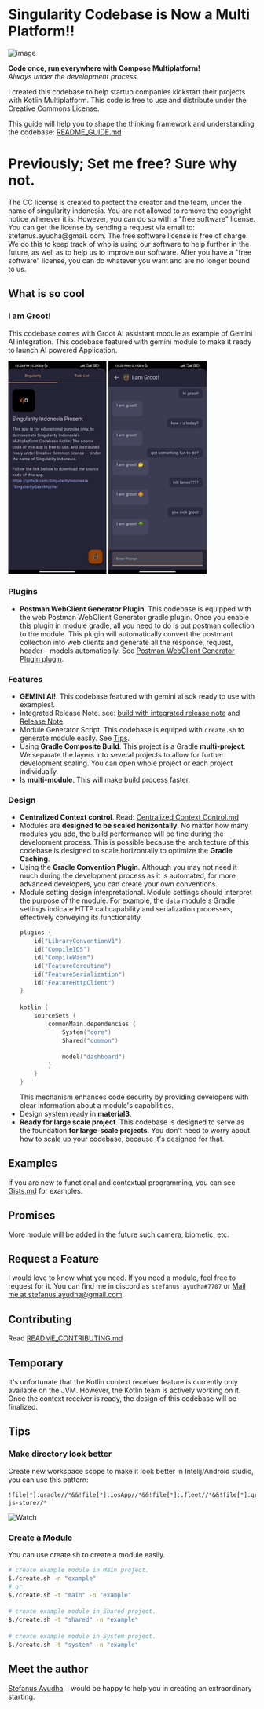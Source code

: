 # Singularity Codebase is Now a Multi Platform!!
![image](https://github.com/SingularityIndonesia/SingularityBaseMobile/blob/base/Docs/Screenshot%202024-06-19%20at%2012.41.59.png)

**Code once, run everywhere with Compose Multiplatform!**<br/>
*Always under the development process.*

I created this codebase to help startup companies kickstart their projects with Kotlin Multiplatform.
This code is free to use and distribute under the Creative Commons License.

This guide will help you to shape the thinking framework and understanding the codebase: [README_GUIDE.md](Docs/Guide)

# Previously; Set me free? Sure why not.
The CC license is created to protect the creator and the team, under the name of singularity indonesia.
You are not allowed to remove the copyright notice wherever it is. However, you can do so with a "free software" license. You can get the license by sending a request via email to: stefanus.ayudha@gmail. com.  The free software license is free of charge. We do this to keep track of who is using our software to help further in the future, as well as to help us to improve our software. After you have a "free software" license, you can do whatever you want and are no longer bound to us.

## What is so cool
### I am Groot!
This codebase comes with Groot AI assistant module as example of Gemini AI integration. This codebase featured with gemini module to make it ready to launch AI powered Application.
<p>
  <img src="Docs/Groot1.jpeg" width="200">
  <img src="Docs/Groot2.jpeg" width="200">
</p>

### Plugins
- **Postman WebClient Generator Plugin**. This codebase is equipped with the web Postman WebClient Generator gradle plugin. Once you enable this plugin in module gradle, all you need to do is put postman collection to the module. This plugin will automatically convert the postmant collection into web clients and generate all the response, request, header - models automatically. See [Postman WebClient Generator Plugin plugin](Docs/Postman%20Client%20Generator.md).
### Features
- **GEMINI AI!**. This codebase featured with gemini ai sdk ready to use with examples!.
- Integrated Release Note. see: [build with integrated release note](Main/composeApp/build.gradle.kts) and [Release Note](Main/composeApp/ReleaseNote.md).
- Module Generator Script. This codebase is equiped with `create.sh` to generate module easily. See [Tips](#create-a-module).
- Using **Gradle Composite Build**. This project is a Gradle **multi-project**. We separate the layers into several projects to allow for further development scaling. You can open whole project or each project individually.
- Is **multi-module**. This will make build process faster.
### Design
- **Centralized Context control**. Read: [Centralized Context Control.md](Docs%2FCentralized%20Context%20Control.md)
- Modules are **designed to be scaled horizontally**. No matter how many modules you add, the build performance will be fine during the development process. This is possible because the architecture of this codebase is designed to scale horizontally to optimize the **Gradle Caching**.
- Using the **Gradle Convention Plugin**. Although you may not need it much during the development process as it is automated, for more advanced developers, you can create your own conventions.
- Module setting design interpretational. Module settings should interpret the purpose of the module. For example, the `data` module's Gradle settings indicate HTTP call capability and serialization processes, effectively conveying its functionality.
  ```kotlin
  plugins {
      id("LibraryConventionV1")
      id("CompileIOS")
      id("CompileWasm")
      id("FeatureCoroutine")
      id("FeatureSerialization")
      id("FeatureHttpClient")
  }
  
  kotlin {
      sourceSets {
          commonMain.dependencies {
              System("core")
              Shared("common")
  
              model("dashboard")
          }
      }
  }
  ```
  This mechanism enhances code security by providing developers with clear information about a module's capabilities.
- Design system ready in **material3**.
- **Ready for large scale project**. This codebase is designed to serve as the foundation **for large-scale projects**. You don't need to worry about how to scale up your codebase, because it's designed for that.

## Examples
If you are new to functional and contextual programming, you can see [Gists.md](Docs%2FGists.md) for examples.

## Promises
More module will be added in the future such camera, biometic, etc.

## Request a Feature
I would love to know what you need. If you need a module, feel free to request for it. You can find me in discord as `stefanus ayudha#7707` or [Mail me at stefanus.ayudha@gmail.com](mailto:stefanus.ayudha@gmail.com).

## Contributing
Read [README_CONTRIBUTING.md](Docs/Contributing)

## Temporary
It's unfortunate that the Kotlin context receiver feature is currently only available on the JVM.
However, the Kotlin team is actively working on it. Once the context receiver is ready, the design of this codebase will be finalized.

## Tips
### Make directory look better
Create new workspace scope to make it look better in Intelij/Android studio, you can use this pattern:
```
!file[*]:gradle//*&&!file[*]:iosApp//*&&!file[*]:.fleet//*&&!file[*]:gradle.properties&&!file[*]:gradlew&&!file[*]:.gitignore&&!file[*]:gradlew.bat&&!file[*]:.idea//*&&!file[*]:.kotlin//*&&!file[*]:src//*&&!file[*]:kotlin-js-store//*
```
![Watch](Docs/Directory%20Scope.gif)

### Create a Module
You can use create.sh to create a module easily.
```bash
# create example module in Main project.
$./create.sh -n "example"
# or
$./create.sh -t "main" -n "example"

# create example module in Shared project.
$./create.sh -t "shared" -n "example"

# create example module in System project.
$./create.sh -t "system" -n "example"
```

## Meet the author
[Stefanus Ayudha](https://www.linkedin.com/in/stefanus-ayudha-447a98b5/).
I would be happy to help you in creating an extraordinary starting.


